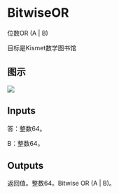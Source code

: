 # BitwiseOR

位数OR (A | B)

目标是Kismet数学图书馆

## 图示

![]($-20221218-19510342.png)

## Inputs

答：整数64。

B：整数64。  

## Outputs

返回值。整数64。Bitwise OR (A | B)。
